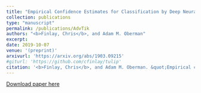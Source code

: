 ```yaml
---
title: "Empirical Confidence Estimates for Classification by Deep Neural Networks"
collection: publications
type: "manuscript"
permalink: /publications/AdvTik
authors: "<b>Finlay, Chris</b>, and Adam M. Oberman"
excerpt: 
date: 2019-10-07
venue: '(preprint)'
arxivurl: 'https://arxiv.org/abs/1903.09215'
#giturl: 'https://github.com/cfinlay/tulip'
citation: '<b>Finlay, Chris</b>, and Adam M. Oberman. &quot;Empirical confidence estimates for classification by deep neural networks.&quot; <i>arXiv preprint arXiv:1903.09215</i> (2019).'
---
```


[Download paper here]({{site.url}}/files/publications/Confidence.pdf)
